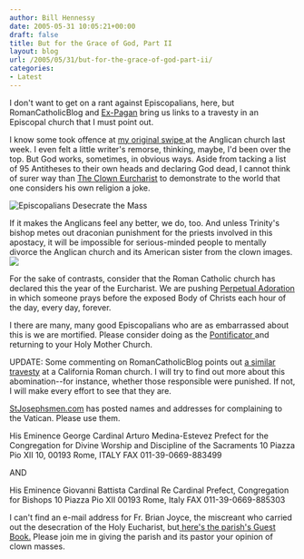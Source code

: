 ```yaml
---
author: Bill Hennessy
date: 2005-05-31 10:05:21+00:00
draft: false
title: But for the Grace of God, Part II
layout: blog
url: /2005/05/31/but-for-the-grace-of-god-part-ii/
categories:
- Latest
---
```


I don't want to get on a rant against Episcopalians, here, but RomanCatholicBlog and [Ex-Pagan](https://www.expagan.info/blog/?p=123) bring us links to a travesty in an Episcopal church that I must point out.

I know some took offence at [my original swipe ](https://www.hennessysview.com/?p=708)at the Anglican church last week.  I even felt a little writer's remorse, thinking, maybe, I'd been over the top.  But God works, sometimes, in obvious ways.  Aside from tacking a list of 95 Antitheses to their own heads and declaring God dead, I cannot think of surer way than [The Clown Eurcharist](https://romancatholicblog.typepad.com/roman_catholic_blog/2005/05/and_over_at_the.html) to demonstrate to the world that one considers his own religion a joke.

![Episcopalians Desecrate the Mass](/wp-content/plugins/clownmass.gif)


If it makes the Anglicans feel any better, we do, too.  And unless Trinity's bishop metes out draconian punishment for the priests involved in this apostacy, it will be impossible for serious-minded people to mentally divorce the Anglican church and its American sister from the clown images.
![](/wp-content/plugins/hf_taber.jpg)

For the sake of contrasts, consider that the Roman Catholic church has declared this the year of the Eurcharist.  We are pushing [Perpetual Adoration](https://www.therealpresence.org/eucharst/pea/a2.html) in which someone prays before the exposed Body of Christs each hour of the day, every day, forever.

I there are many, many good Episcopalians who are as embarrassed about this is we are mortified.  Please consider doing as the [Pontificator ](https://pontifications.classicalanglican.net/?p=901)and returning to your Holy Mother Church.

UPDATE:  Some commenting on RomanCatholicBlog points out [a similar travesty](https://www.traditioninaction.org/HotTopics/a015htGoldenCalf1.htm) at a California Roman church.  I will try to find out more about this abomination--for instance, whether those responsible were punished.  If not, I will make every effort to see that they are.

[StJosephsmen.com](https://www.stjosephsmen.com/letters/clownmass.htm) has posted names and addresses for complaining to the Vatican.  Please use them.

His Eminence George Cardinal Arturo Medina-Estevez
Prefect for the Congregation for Divine Worship and Discipline of the Sacraments
10 Piazza Pio XII 10, 00193
Rome, ITALY
FAX 011-39-0669-883499

AND

His Eminence Giovanni Battista Cardinal Re
Cardinal Prefect, Congregation for Bishops
10 Piazza Pio XII
00193 Rome, Italy
FAX 011-39-0669-885303

I can't find an e-mail address for Fr. Brian Joyce, the miscreant who carried out the desecration of the Holy Eucharist, but[ here's the parish's Guest Book.](https://ctkph.org/enhancement/guestbook/entries.xsl)  Please join me in giving the parish and its pastor your opinion of clown masses.  
